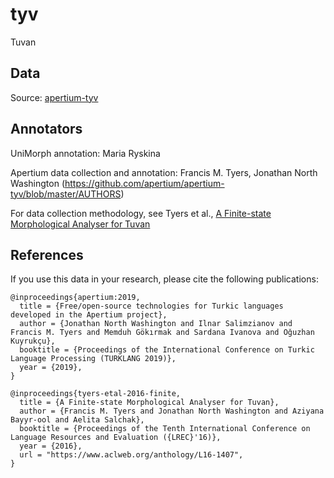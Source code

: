 # tyv
Tuvan

## Data

Source: [apertium-tyv](https://github.com/apertium/apertium-tyv)

## Annotators

UniMorph annotation: Maria Ryskina

Apertium data collection and annotation: Francis M. Tyers, Jonathan North Washington (https://github.com/apertium/apertium-tyv/blob/master/AUTHORS)

For data collection methodology, see Tyers et al., [A Finite-state Morphological Analyser for Tuvan](https://www.aclweb.org/anthology/L16-1407/)

## References

If you use this data in your research, please cite the following publications:

```
@inproceedings{apertium:2019,
  title = {Free/open-source technologies for Turkic languages developed in the Apertium project},
  author = {Jonathan North Washington and Ilnar Salimzianov and Francis M. Tyers and Memduh Gökırmak and Sardana Ivanova and Oğuzhan Kuyrukçu},
  booktitle = {Proceedings of the International Conference on Turkic Language Processing (TURKLANG 2019)},
  year = {2019},
}

@inproceedings{tyers-etal-2016-finite,
  title = {A Finite-state Morphological Analyser for Tuvan},
  author = {Francis M. Tyers and Jonathan North Washington and Aziyana Bayyr-ool and Aelita Salchak},
  booktitle = {Proceedings of the Tenth International Conference on Language Resources and Evaluation ({LREC}'16)},
  year = {2016},
  url = "https://www.aclweb.org/anthology/L16-1407",
}
```
